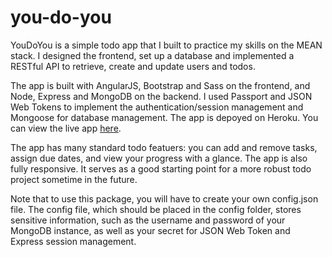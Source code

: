 # you-do-you

YouDoYou is a simple todo app that I built to practice my skills on the MEAN stack. I designed the frontend, set up a database and implemented a RESTful API to retrieve, create and update users and todos.

The app is built with AngularJS, Bootstrap and Sass on the frontend, and Node, Express and MongoDB on the backend. I used Passport and JSON Web Tokens to implement the authentication/session management and Mongoose for database management. The app is depoyed on Heroku. You can view the live app [here][1].

The app has many standard todo featuers: you can add and remove tasks, assign due dates, and view your progress with a glance. The app is also fully responsive. It serves as a good starting point for a more robust todo project sometime in the future.

Note that to use this package, you will have to create your own config.json file. The config file, which should be placed in the config folder, stores sensitive information, such as the username and password of your MongoDB instance, as well as your secret for JSON Web Token and Express session management.

[1]: http://www.ydy.life